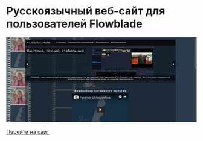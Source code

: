 # Русскоязычный веб-сайт для пользователей Flowblade

  <img src="https://github.com/smolnp/flowblade/blob/gh-pages/doc/images/img_site.png" alt="preview"/>


[Перейти на сайт](https://smolnp.github.io/flowblade/)
